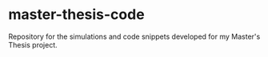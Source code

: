 # master-thesis-code
Repository for the simulations and code snippets developed for my Master's Thesis project.
